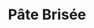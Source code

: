 ---
layout: recette
categories: [recettes]
hidden: false
lang: fr
title: Pâte Brisée
type: boulangerie
ingredients: 
  - nom: farine blanche
    qte: 200
    unite: gr
  - nom: jaune d'oeuf
    qte: 1
  - nom: eau
    qte: 40
    unite: mL
  - nom: beurre
    qte: 100
    unite: gr
  - nom: sel
    qte: 3
    unite: gr
preconditions:
  - Le beurre doit être coupés en dés et pommade
etapes:
  - label: Préparation
    details:
      - Verser la farine et le sel sur le plan de travail
      - Faire un puits
      - Y mettre le jaune d'oeuf et l'eau
      - Mélanger avec les doigts
      - Ajouter le beurre au centre
  - label: Pétrissage
    details:
      - Saupoudrer d'un peu de farine (juste pour recouvrir)
      - Prendre la pâte dans la main
      - Fermer la main
      - Répéter ces étapes jusqu'a ce qu'il ne reste plus de farine
  - label: Boulage
    details:
      - Former une boule (la pâte doit etre bien lisse à ce stade)
      - Réserver au frais au moins une heure
cuisson:
  - "À blanc : 170°C pour 15 à 20 minutes"
---